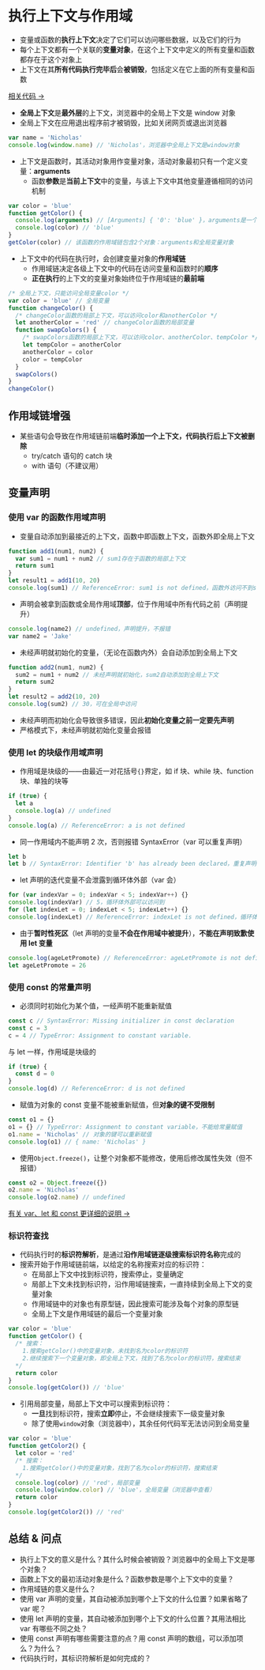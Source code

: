 # 执行上下文与作用域

- 变量或函数的**执行上下文**决定了它们可以访问哪些数据，以及它们的行为
- 每个上下文都有一个关联的**变量对象**，在这个上下文中定义的所有变量和函数都存在于这个对象上
- 上下文在其**所有代码执行完毕后**会**被销毁**，包括定义在它上面的所有变量和函数

<a href="" target="_blank">相关代码 →</a>

- **全局上下文**是**最外层**的上下文，浏览器中的全局上下文是 window 对象
- 全局上下文在应用退出程序前才被销毁，比如关闭网页或退出浏览器

```js
var name = 'Nicholas'
console.log(window.name) // 'Nicholas'，浏览器中全局上下文是window对象
```

- 上下文是函数时，其活动对象用作变量对象，活动对象最初只有一个定义变量：**arguments**
  - 函数**参数**是**当前上下文**中的变量，与该上下文中其他变量遵循相同的访问机制

```js
var color = 'blue'
function getColor() {
  console.log(arguments) // [Arguments] { '0': 'blue' }，arguments是一个类数组对象
  console.log(color) // 'blue'
}
getColor(color) // 该函数的作用域链包含2个对象：arguments和全局变量对象
```

- 上下文中的代码在执行时，会创建变量对象的**作用域链**
  - 作用域链决定各级上下文中的代码在访问变量和函数时的**顺序**
  - **正在执行**的上下文的变量对象始终位于作用域链的**最前端**

```js
/* 全局上下文，只能访问全局变量color */
var color = 'blue' // 全局变量
function changeColor() {
  /* changeColor函数的局部上下文，可以访问color和anotherColor */
  let anotherColor = 'red' // changeColor函数的局部变量
  function swapColors() {
    /* swapColors函数的局部上下文，可以访问color、anotherColor、tempColor */
    let tempColor = anotherColor
    anotherColor = color
    color = tempColor
  }
  swapColors()
}
changeColor()
```

## 作用域链增强

- 某些语句会导致在作用域链前端**临时添加一个上下文，代码执行后上下文被删除**
  - try/catch 语句的 catch 块
  - with 语句（不建议用）

## 变量声明

### 使用 var 的函数作用域声明

- 变量自动添加到最接近的上下文，函数中即函数上下文，函数外即全局上下文

```js
function add1(num1, num2) {
  var sum1 = num1 + num2 // sum1存在于函数的局部上下文
  return sum1
}
let result1 = add1(10, 20)
console.log(sum1) // ReferenceError: sum1 is not defined，函数外访问不到sum1
```

- 声明会被拿到函数或全局作用域**顶部**，位于作用域中所有代码之前（声明提升）

```js
console.log(name2) // undefined，声明提升，不报错
var name2 = 'Jake'
```

- 未经声明就初始化的变量，（无论在函数内外）会自动添加到全局上下文

```js
function add2(num1, num2) {
  sum2 = num1 + num2 // 未经声明就初始化，sum2自动添加到全局上下文
  return sum2
}
let result2 = add2(10, 20)
console.log(sum2) // 30，可在全局中访问
```

- 未经声明而初始化会导致很多错误，因此**初始化变量之前一定要先声明**
- 严格模式下，未经声明就初始化变量会报错

### 使用 let 的块级作用域声明

- 作用域是块级的——由最近一对花括号`{}`界定，如 if 块、while 块、function 块、单独的块等

```js
if (true) {
  let a
  console.log(a) // undefined
}
console.log(a) // ReferenceError: a is not defined
```

- 同一作用域内不能声明 2 次，否则报错 SyntaxError（var 可以重复声明）

```js
let b
let b // SyntaxError: Identifier 'b' has already been declared，重复声明
```

- let 声明的迭代变量不会泄露到循环体外部（var 会）

```js
for (var indexVar = 0; indexVar < 5; indexVar++) {}
console.log(indexVar) // 5，循环体外部可以访问到
for (let indexLet = 0; indexLet < 5; indexLet++) {}
console.log(indexLet) // ReferenceError: indexLet is not defined，循环体外部无法访问
```

- 由于**暂时性死区**（let 声明的变量**不会在作用域中被提升**），**不能在声明致歉使用 let 变量**

```js
console.log(ageLetPromote) // ReferenceError: ageLetPromote is not defined
let ageLetPromote = 26
```

### 使用 const 的常量声明

- 必须同时初始化为某个值，一经声明不能重新赋值

```js
const c // SyntaxError: Missing initializer in const declaration
const c = 3
c = 4 // TypeError: Assignment to constant variable.
```

与 let 一样，作用域是块级的

```js
if (true) {
  const d = 0
}
console.log(d) // ReferenceError: d is not defined
```

- 赋值为对象的 const 变量不能被重新赋值，但**对象的键不受限制**

```js
const o1 = {}
o1 = {} // TypeError: Assignment to constant variable，不能给常量赋值
o1.name = 'Nicholas' // 对象的键可以重新赋值
console.log(o1) // { name: 'Nicholas' }
```

- 使用`Object.freeze()`，让整个对象都不能修改，使用后修改属性失效（但不报错）

```js
const o2 = Object.freeze({})
o2.name = 'Nicholas'
console.log(o2.name) // undefined
```

<a href="https://github.com/simon9124/my_demos/blob/master/javascript%E9%AB%98%E7%BA%A7%E7%A8%8B%E5%BA%8F%E8%AE%BE%E8%AE%A1%EF%BC%88%E7%AC%AC%E5%9B%9B%E7%89%88%EF%BC%89/%E7%AC%AC%E4%B8%89%E7%AB%A0%20%E8%AF%AD%E8%A8%80%E5%9F%BA%E7%A1%80/3.3.%E5%8F%98%E9%87%8F.md" target="_blank">有关 var、let 和 const 更详细的说明 →</a>

### 标识符查找

- 代码执行时的**标识符解析**，是通过**沿作用域链逐级搜索标识符名称**完成的
- 搜索开始于作用域链前端，以给定的名称搜索对应的标识符：
  - 在局部上下文中找到标识符，搜索停止，变量确定
  - 局部上下文未找到标识符，沿作用域链搜索，一直持续到全局上下文的变量对象
  - 作用域链中的对象也有原型链，因此搜索可能涉及每个对象的原型链
  - 全局上下文是作用域链的最后一个变量对象

```js
var color = 'blue'
function getColor() {
  /* 搜索：
    1.搜索getColor()中的变量对象，未找到名为color的标识符
    2.继续搜索下一个变量对象，即全局上下文，找到了名为color的标识符，搜索结束
  */
  return color
}
console.log(getColor()) // 'blue'
```

- 引用局部变量，局部上下文中可以搜索到标识符：
  - **一旦**找到标识符，搜索**立即**停止，不会继续搜索下一级变量对象
  - 除了使用`window`对象（浏览器中），其余任何代码军无法访问到全局变量

```js
var color = 'blue'
function getColor2() {
  let color = 'red'
  /* 搜索：
    1.搜索getColor()中的变量对象，找到了名为color的标识符，搜索结束
  */
  console.log(color) // 'red'，局部变量
  console.log(window.color) // 'blue'，全局变量（浏览器中查看）
  return color
}
console.log(getColor2()) // 'red'
```

## 总结 & 问点

- 执行上下文的意义是什么？其什么时候会被销毁？浏览器中的全局上下文是哪个对象？
- 函数上下文的最初活动对象是什么？函数参数是哪个上下文中的变量？
- 作用域链的意义是什么？
- 使用 var 声明的变量，其自动被添加到哪个上下文的什么位置？如果省略了 var 呢？
- 使用 let 声明的变量，其自动被添加到哪个上下文的什么位置？其用法相比 var 有哪些不同之处？
- 使用 const 声明有哪些需要注意的点？用 const 声明的数组，可以添加项么？为什么？
- 代码执行时，其标识符解析是如何完成的？
